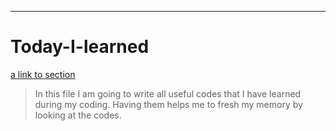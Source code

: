 ***
# Today-I-learned
[a link to section](#section2)
<!--<a href='a link to section 2'></a>-->
<a id="sec_1"></a>
> In this file I am going to write all useful codes that I have learned during my coding. Having them helps me to fresh my memory by looking at the codes.

